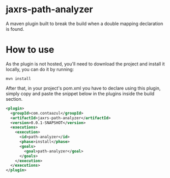 # jaxrs-path-analyzer
A maven plugin built to break the build when a double mapping declaration is found.

# How to use

As the plugin is not hosted, you'll need to download the project and install it locally, you can do it by running:

`mvn install`

After that, in your project's pom.xml you have to declare using this plugin, simply copy and paste the snippet below in the plugins inside the build section.

```xml
<plugin>
  <groupId>com.contaazul</groupId>
  <artifactId>jaxrs-path-analyzer</artifactId>
  <version>0.0.1-SNAPSHOT</version>
  <executions>
    <execution>
      <id>path-analyzer</id>
      <phase>install</phase>
      <goals>
        <goal>path-analyzer</goal>
      </goals>
    </execution>
  </executions>
</plugin>
```
